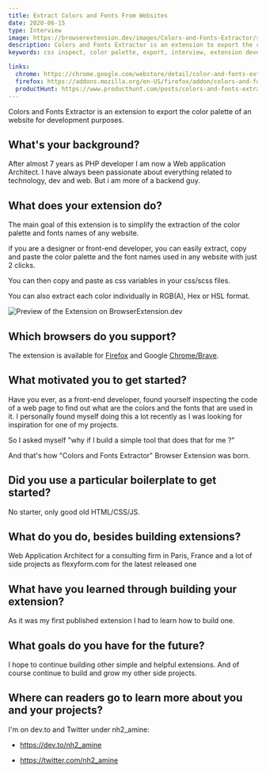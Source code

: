```yaml
---
title: Extract Colors and Fonts From Websites
date: 2020-06-15
type: Interview
image: https://browserextension.dev/images/Colors-and-Fonts-Extractor/sharing.png
description: Colors and Fonts Extractor is an extension to export the color palette of an website for development purposes.
keywords: css inspect, color palette, export, interview, extension development

links:
  chrome: https://chrome.google.com/webstore/detail/color-and-fonts-extractor/jbnjlcapocfdcoieepfpmcjfjhjdfibo
  firefox: https://addons.mozilla.org/en-US/firefox/addon/colors-and-fonts-extractor/
  productHunt: https://www.producthunt.com/posts/colors-and-fonts-extractor
---
```


Colors and Fonts Extractor is an extension to export the color palette of an website for development purposes.

<!--more-->

What's your background?
-----------------------

After almost 7 years as PHP developer I am now a Web application Architect. I have always been passionate about everything related to technology, dev and web. But i am more of a backend guy.


What does your extension do?
----------------------------

The main goal of this extension is to simplify the extraction of the color palette and fonts names of any website.

if you are a designer or front-end developer, you can easily extract, copy and paste the color palette and the font names used in any website with just 2 clicks.

You can then copy and paste as css variables in your css/scss files.

You can also extract each color individually in RGB(A), Hex or HSL format.

![Preview of the Extension on BrowserExtension.dev](/images/Colors-and-Fonts-Extractor/extension.png)


Which browsers do you support?
------------------------------

The extension is available for [Firefox](https://addons.mozilla.org/en-US/firefox/addon/colors-and-fonts-extractor/) and Google [Chrome/Brave](https://chrome.google.com/webstore/detail/color-and-fonts-extractor/jbnjlcapocfdcoieepfpmcjfjhjdfibo).


What motivated you to get started?
----------------------------------

Have you ever, as a front-end developer, found yourself inspecting the code of a web page to find out what are the colors and the fonts that are used in it. I personally found myself doing this a lot recently as I was looking for inspiration for one of my projects.

So I asked myself "why if I build a simple tool that does that for me ?"

And that's how "Colors and Fonts Extractor" Browser Extension was born.


Did you use a particular boilerplate to get started?
----------------------------------------------------

No starter, only good old HTML/CSS/JS.


What do you do, besides building extensions?
--------------------------------------------

Web Application Architect for a consulting firm in Paris, France and a lot of side projects as flexyform.com for the latest released one


What have you learned through building your extension?
------------------------------------------------------

As it was my first published extension I had to learn how to build one.


What goals do you have for the future?
--------------------------------------

I hope to continue building other simple and helpful extensions. And of course continue to build and grow my other side projects.


Where can readers go to learn more about you and your projects?
---------------------------------------------------------------

I'm on dev.to and Twitter under nh2_amine:

- <https://dev.to/nh2_amine>

- <https://twitter.com/nh2_amine>
